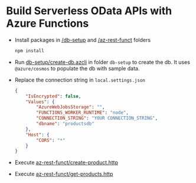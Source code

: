 # Build Serverless OData APIs with Azure Functions

- Install packages in [/db-setup](db-setup) and [/az-rest-funct](az-rest-funct) folders

    ```bash
    npm install
    ```

- Run [db-setup/create-db.azcli](db-setup/create-db.azcli) in folder `db-setup` to create the db. It uses `@azure/cosmos` to populate the db with sample data.

- Replace the connection string in `local.settings.json`

    ```json
    {
        "IsEncrypted": false,
        "Values": {
            "AzureWebJobsStorage": "",
            "FUNCTIONS_WORKER_RUNTIME": "node",
            "CONNECTION_STRING": "YOUR CONNECTION_STRING",
            "dbname": "productsdb"
        },
        "Host": {
            "CORS": "*"
        }
    }
    ```

- Execute [az-rest-funct/create-product.http](az-rest-funct/create-product.http)
- Execute [az-rest-funct/get-products.http](az-rest-funct/get-products.http)

